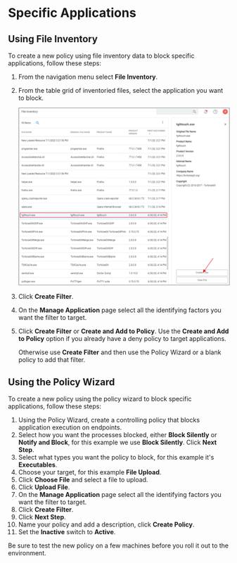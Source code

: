 [title]: # (Specific Applications)
[tags]: # (deny list)
[priority]: # (5)
# Specific Applications

## Using File Inventory

To create a new policy using file inventory data to block specific applications, follow these steps:

1. From the navigation menu select __File Inventory__.
1. From the table grid of inventoried files, select the application you want to block.

   ![select](images/inv-file-create.png "Select an inventoried file and create a filter")
1. Click __Create Filter__.
1. On the __Manage Application__ page select all the identifying factors you want the filter to target.
1. Click __Create Filter__ or __Create and Add to Policy__. Use the __Create and Add to Policy__ option if you already have a deny policy to target applications.

   Otherwise use __Create Filter__ and then use the Policy Wizard or a blank policy to add that filter.

## Using the Policy Wizard

To create a new policy using the policy wizard to block specific applications, follow these steps:

1. Using the Policy Wizard, create a controlling policy that blocks application execution on endpoints.
1. Select how you want the processes blocked, either __Block Silently__ or __Notify and Block__, for this example we use __Block Silently__. Click __Next Step__.
1. Select what types you want the policy to block, for this example it's __Executables__.
1. Choose your target, for this example __File Upload__.
1. Click __Choose File__ and select a file to upload.
1. Click __Upload File__.
1. On the __Manage Application__ page select all the identifying factors you want the filter to target.
1. Click __Create Filter__.
1. Click __Next Step__.
1. Name your policy and add a description, click __Create Policy__.
1. Set the __Inactive__ switch to __Active__.

Be sure to test the new policy on a few machines before you roll it out to the environment.

